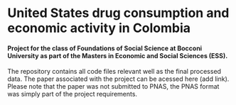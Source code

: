 # United States drug consumption and economic activity in Colombia
#### Project for the class of Foundations of Social Science at Bocconi University as part of the Masters in Economic and Social Sciences (ESS). 
The repository contains all code files relevant well as the final processed data. The paper associated with the project can be acessed here (add link). Please note that the paper was not submitted to PNAS, the PNAS format was simply part of the project requirements. 
